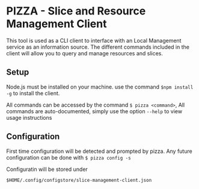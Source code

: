 # PIZZA - Slice and Resource Management Client

This tool is used as a CLI client to interface with an Local Management service as an information source. The different commands included in the client will allow you to query and manage resources and
slices.

## Setup

Node.js must be installed on your machine. use the command `$npm install -g` to install the client.

All commands can be accessed by the command `$ pizza <command>`, All commands are auto-documented, simply use the option `--help` to view usage instructions

## Configuration
First time configuration will be detected and prompted by pizza. Any future configuration can be done with `$ pizza config -s`

Configuratin will be stored under
```
$HOME/.config/configstore/slice-management-client.json
```
